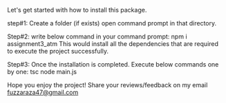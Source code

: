 Let's get started with how to install this package.

step#1:
Create a folder (if exists) open command prompt in that directory.

Step#2:
write below command in your command prompt:
     npm i assignment3_atm
This would install all the dependencies that are required to execute the project successfully.

Step#3:
Once the installation is completed.
Execute below commands one by one:
      tsc
      node main.js

Hope you enjoy the project!
Share your reviews/feedback on my email fuzzaraza47@gmail.com